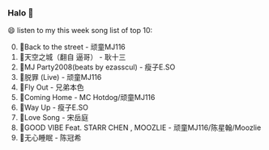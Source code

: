 

### Halo 👋

😄 listen to my this week song list of top 10:

0. 🌈Back to the street - 顽童MJ116
1. 🌈天空之城（翻自 逼哥）  - 耿十三
2. 🌈MJ Party2008(beats by ezasscul) - 瘦子E.SO
3. 🌈脱罪 (Live) - 顽童MJ116
4. 🌈Fly Out - 兄弟本色
5. 🌈Coming Home - MC Hotdog/顽童MJ116
6. 🌈Way Up - 瘦子E.SO
7. 🌈Love Song - 宋岳庭
8. 🌈GOOD VIBE Feat. STARR CHEN , MOOZLIE - 顽童MJ116/陈星翰/Moozlie
9. 🌈无心睡眠 - 陈冠希


